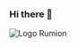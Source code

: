 ### Hi there 👋

![Logo Rumion]([https://cdn.discordapp.com/attachments/712589397916254209/1192674247139659867/7490cc1d3ad642a.jpg])

<!--
**mtapryan/mtapryan** is a ✨ _special_ ✨ repository because its `README.md` (this file) appears on your GitHub profile.


Here are some ideas to get you started:

- 🔭 I’m currently working on ...
- 🌱 I’m currently learning ...
- 👯 I’m looking to collaborate on ...
- 🤔 I’m looking for help with ...
- 💬 Ask me about ...
- 📫 How to reach me: ...
- 😄 Pronouns: ...
- ⚡ Fun fact: ...
-->
